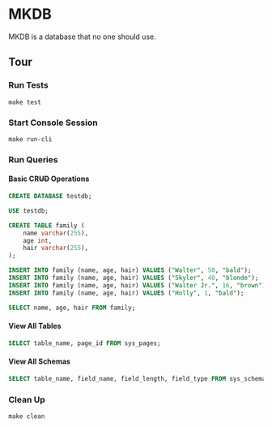 # MKDB

MKDB is a database that no one should use.

## Tour

### Run Tests

```shell
make test
```

### Start Console Session

```shell
make run-cli
```

### Run Queries

#### Basic CR~~UD~~ Operations

```sql
CREATE DATABASE testdb;

USE testdb;

CREATE TABLE family (
    name varchar(255),
    age int,
    hair varchar(255),
);

INSERT INTO family (name, age, hair) VALUES ("Walter", 50, "bald");
INSERT INTO family (name, age, hair) VALUES ("Skyler", 40, "blonde");
INSERT INTO family (name, age, hair) VALUES ("Walter Jr.", 16, "brown");
INSERT INTO family (name, age, hair) VALUES ("Holly", 1, "bald");

SELECT name, age, hair FROM family;
```

#### View All Tables

```sql
SELECT table_name, page_id FROM sys_pages;
```

#### View All Schemas

```sql
SELECT table_name, field_name, field_length, field_type FROM sys_schema;
```

### Clean Up

```shell
make clean
```
